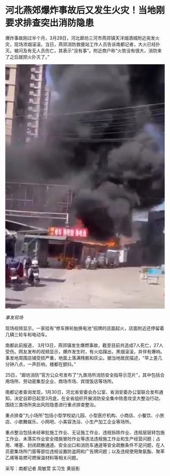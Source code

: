 # 河北燕郊爆炸事故后又发生火灾！当地刚要求排查突出消防隐患

爆炸事故刚过半个月，3月28日，河北廊坊三河市燕郊镇天洋烟酒城附近突发火灾，现场浓烟滚滚。当日，燕郊消防救援站工作人员告诉南都记者，大火已经扑灭。被问及有无人员伤亡，其表示“没有事”。附近商户称“火势没有很大，消防来了之后就把火扑灭了。”

![71f1544521a4b3086439c2955b877036.jpg](https://raw.githubusercontent.com/qqhsx/qqnews_image/main/2024/03/28/河北燕郊爆炸事故后又发生火灾！当地刚要求排查突出消防隐患/71f1544521a4b3086439c2955b877036.jpg)

_事发现场_

现场视频显示，一家挂有“修车换轮胎换电池”招牌的店面起火，店面附近还停留着几辆三轮车和电动车。

南都此前报道，
3月13日，燕郊镇发生爆燃事故，截至目前共造成7人死亡，27人受伤。网友发布的视频显示，爆炸发生时，有火焰蹿出，黑烟滚滚，并伴有爆响。事发地周围店铺受损严重，地面上落满残骸和灰尘。据当地居民描述，“早上差几分钟八点，一声巨响，楼都在颤抖。”

25日，“廊坊消防”官方公众号发布了“九类场所消防安全指导示范片”，其中包括合用场所、劳动密集型企业、商场市场、宾馆饭店等场所。

南都记者查询发现，1月30日，河北省安委会办公室、省消安委办公室联合发布通知，决定自即日起至3月底，在全省组织开展消防安全集中除患攻坚大整治行动，围绕三类场所突出风险隐患进行重点排查整治。

重点排查“九小场所”包括小型学校幼儿园、小型医疗机构、小商店、小餐饮、小旅店、小歌舞娱乐、小网吧、小美容洗浴、小生产加工企业等场所。

重点整治包括未经审批施工作业、无证施工作业、违规拆除作业、违规层层转包施工作业、未落实作业安全措施冒险作业等违法违规施工作业和生产经营问题；占用、堵塞、封闭疏散通道、安全出口和消防车通道等安全疏散条件不足问题，在人员密集场所门窗等部位违规设置防盗网和广告牌问题；以及违规使用聚氨酯、聚苯乙烯等易燃可燃保温材料等相关问题。

采写：南都记者 周敏萱 实习生 黄丽影

